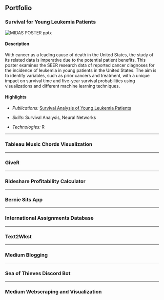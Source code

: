 ## Portfolio

### Survival for Young Leukemia Patients

![MIDAS POSTER pptx](https://user-images.githubusercontent.com/39170343/236527580-5212b5c6-b2d1-4275-84c4-d7c425b5284f.png)

#### Description

With cancer as a leading cause of death in the United States, the study of its related data is imperative due to the potential patient benefits. This poster examines the SEER research data of reported cancer diagnoses for the incidence of leukemia in young patients in the United States. The aim is to identify variables, such as prior cancers and treatment, with a unique impact on survival time and five-year survival probabilities using visualizations and different machine learning techniques.

#### Highlights

* _Publications:_ [Survival Analysis of Young Leukemia Patients](https://doi.org/10.1137/19S019085)

* _Skills:_ Survival Analysis, Neural Networks

* _Technologies:_ R

---

### Tableau Music Chords Visualization

<i class="fa-brands fa-github-square"></i>

---

### GiveR

---

### Rideshare Profitability Calculator

---

### Bernie Sits App

---

### International Assignments Database

---

### Text2Wkst

---

### Medium Blogging

---

### Sea of Thieves Discord Bot

---

### Medium Webscraping and Visualization
